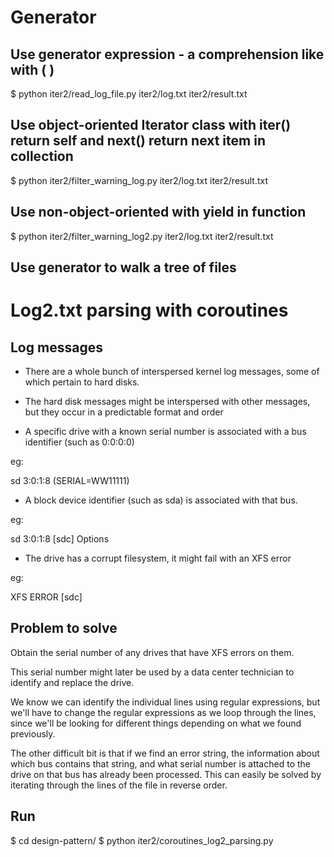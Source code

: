 # Generator

## Use generator expression - a comprehension like with (  )
$ python iter2/read_log_file.py iter2/log.txt iter2/result.txt

## Use object-oriented Iterator class with __iter__() return self and __next__() return next item in collection
$ python iter2/filter_warning_log.py iter2/log.txt iter2/result.txt

## Use non-object-oriented with yield in function
$ python iter2/filter_warning_log2.py iter2/log.txt iter2/result.txt

## Use generator to walk a tree of files

# Log2.txt parsing with coroutines
## Log messages
- There are a whole bunch of interspersed kernel log messages, some of which pertain
to hard disks.

- The hard disk messages might be interspersed with other messages,
but they occur in a predictable format and order

- A specific drive with a known serial number is associated with a bus identifier (such as 0:0:0:0)

eg:

sd 3:0:1:8 (SERIAL=WW11111)

- A block device identifier (such as sda) is associated with that bus.

eg:

sd 3:0:1:8 [sdc] Options

- The drive has a corrupt filesystem, it might fail with an XFS error

eg:

XFS ERROR [sdc]

## Problem to solve
Obtain the serial number of any drives that have XFS errors on them.

This serial number
might later be used by a data center technician to identify and replace the drive.

We know we can identify the individual lines using regular expressions, but we'll
have to change the regular expressions as we loop through the lines, since we'll be
looking for different things depending on what we found previously.

The other
difficult bit is that if we find an error string, the information about which bus
contains that string, and what serial number is attached to the drive on that bus
has already been processed. This can easily be solved by iterating through the
lines of the file in reverse order.

## Run
$ cd design-pattern/
$ python iter2/coroutines_log2_parsing.py
